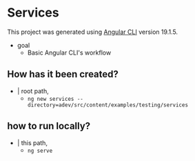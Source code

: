 # Services

This project was generated using [Angular CLI](https://github.com/angular/angular-cli) version 19.1.5.

* goal
  * Basic Angular CLI's workflow

## How has it been created?

* | root path,
  * `ng new services --directory=adev/src/content/examples/testing/services`

## how to run locally?
* | this path,
  * `ng serve`
